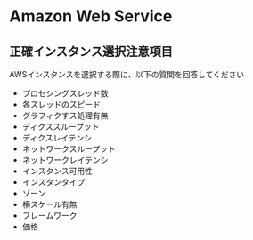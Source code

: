 # Amazon Web Service
## 正確インスタンス選択注意項目
AWSインスタンスを選択する際に、以下の質問を回答してください
* プロセシングスレッド数
* 各スレッドのスピード
* グラフィクすス処理有無
* ディクススループット
* ディクスレイテンシ
* ネットワークスループット
* ネットワークレイテンシ
* インスタンス可用性
* インスタンタイプ
* ゾーン
* 横スケール有無
* フレームワーク
* 価格

